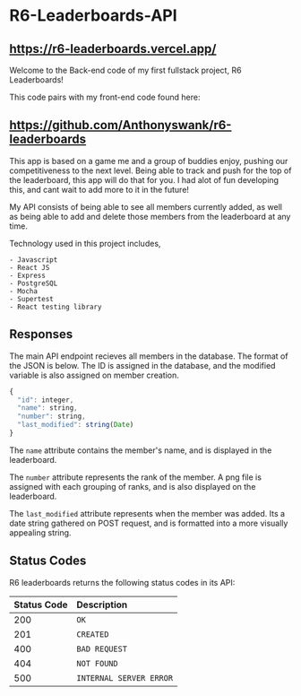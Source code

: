 # R6-Leaderboards-API

## https://r6-leaderboards.vercel.app/

Welcome to the Back-end code of my first fullstack project, R6 Leaderboards!

This code pairs with my front-end code found here: 

## https://github.com/Anthonyswank/r6-leaderboards

This app is based on a game me and a group of buddies enjoy, pushing
our competitiveness to the next level. Being able to track and push
for the top of the leaderboard, this app will do that for you. I had alot
of fun developing this, and cant wait to add more to it in the future!

My API consists of being able to see all members currently added, as well as being able to add and delete those members from the leaderboard at any time.

Technology used in this project includes,

    - Javascript
    - React JS
    - Express
    - PostgreSQL
    - Mocha
    - Supertest
    - React testing library
    

## Responses

The main API endpoint recieves all members in the database. The format of the JSON is below. The ID is assigned in the database, and the modified variable is also assigned on member creation.

```javascript
{
  "id": integer,
  "name": string,
  "number": string,
  "last_modified": string(Date)
}
```

The `name` attribute contains the member's name, and is displayed in the leaderboard.

The `number` attribute represents the rank of the member. A png file is assigned with each grouping of ranks, and is also displayed on the leaderboard.

The `last_modified` attribute represents when the member was added. Its a date string gathered on POST request, and is formatted into a more
visually appealing string.

## Status Codes

R6 leaderboards returns the following status codes in its API:

| Status Code | Description |
| :--- | :--- |
| 200 | `OK` |
| 201 | `CREATED` |
| 400 | `BAD REQUEST` |
| 404 | `NOT FOUND` |
| 500 | `INTERNAL SERVER ERROR` |
